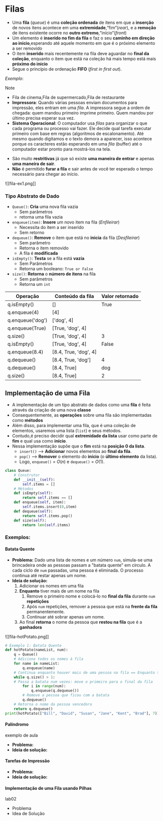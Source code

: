 # Filas
- Uma **fila** (_queue_) é uma **coleção ordenada** de itens em que a **inserção** de novos itens acontece em uma **extremidade**,“fim”(_rear_), e a **remoção** de itens existente ocorre no **outro extremo**,“início”(_front_)
- Um elemento é **inserido no fim da fila** e faz o seu **caminho em direção ao início**,esperando até aquele momento em que é o próximo elemento a ser removido
- O item **inserido** mais recentemente na fila deve aguardar no **final da coleção**, enquanto o item que está na coleção há mais tempo está mais **próximo do início**
- Segue o princípio de ordenação **FIFO** (*first in first out*).

*Exemplo*:
> [!note] 
>- Fila de cinema,Fila de supermercado,Fila de restaurante
>- **Impressora**: Quando várias pessoas enviam documentos para impressão, eles entram em uma _fila_. A impressora segue a ordem de chegada: quem mandou primeiro imprime primeiro. Quem mandou por último precisa esperar sua vez.
>- **Sistema Operacional**: O computador usa _filas_ para organizar o que cada programa ou processo vai fazer. Ele decide qual tarefa executar primeiro com base em regras (algoritmos de escalonamento). Até mesmo quando digitamos e o texto demora a aparecer, isso acontece porque os caracteres estão esperando em uma _fila_ (buffer) até o computador estar pronto para mostrá-los na tela.
- São muito **restritivas** já que só existe **uma maneira de entrar** e apenas **uma maneira de sair**.
- **Não** é permitido **furar a fila** e sair antes de você ter esperado o tempo necessário para chegar ao início.
 
![[fila-ex1.png]]
### Tipo Abstrato de Dado
- `Queue()`: **Cria** uma nova fila vazia
	- Sem parâmetros
	- retorna uma fila vazia
- `enqueue(item)`: **Insere** um novo item na fila (*Enfileirar*)
	- Necessita do item a ser inserido
	- Sem retorno
- `dequeue()`: **Remove** o item que está no **inicia** da fila (*Desfileirar*)
	- Sem parâmetro
	- Retorna o item removido
	- A fila é **modificada**
- `isEmpty()`: **Testa** se a fila está **vazia**
	- Sem Parâmetros
	- Retorna um booleano: `True or False`
- `size()`: **Retorna** o **número de itens** na fila
	- Sem parâmetros 
	- Retorna um `int`

| Operação         | Conteúdo da fila      | Valor retornado |
| ---------------- | --------------------- | --------------- |
| q.isEmpty()      | []                    | True            |
| q.enqueue(4)     | [4]                   |                 |
| q.enqueue('dog') | ['dog', 4]            |                 |
| q.enqueue(True)  | [True, 'dog', 4]      |                 |
| q.size()         | [True, 'dog', 4]      | 3               |
| q.isEmpty()      | [True, 'dog', 4]      | False           |
| q.enqueue(8.4)   | [8.4, True, 'dog', 4] |                 |
| q.dequeue()      | [8.4, True, 'dog']    | 4               |
| q.dequeue()      | [8.4, True]           | dog             |
| q.size()         | [8.4, True]           | 2               |
## Implementação de uma Fila
- A implementação de um tipo abstrato de dados como uma **fila** é feita através da criação de uma nova **classe**
- Consequentemente, as **operações** sobre uma fila são implementadas como **métodos**
- Além disso, para implementar uma fila, que é uma coleção de elementos, usaremos uma lista (`list`) e seus métodos.
 - Contudo,é preciso decidir qual **extremidade da lista** usar como parte de **fim** e qual usa como **início**.
 - Nessa implementação supõe que o **fim** está na **posição 0 da lista**.
	 - `insert()` --> **Adicionar** novos elementos ao **final da fila**.
	 - `pop()` --> **Remover** o elemento do **início** (o **último elemento** da lista).
	- Logo, `enqueue()` = $O(n)$ e `dequeue()` = $O(1)$.

```python
class Queue:
	# Construtor
	def __init__(self):
		self.items = []
	# Métodos
	def isEmpty(self):
		return self.items == []
	def enqueue(self, item):
		self.items.insert(0,item)
	def dequeue(self):
		return self.items.pop()
	def size(self):
		return len(self.items)
```

### Exemplos:
#### Batata Quente
- **Problema:**  Dado uma lista de nomes e um número `num`, simula-se uma brincadeira onde as pessoas passam a "batata quente" em círculo. A cada ciclo de `num` passadas, uma pessoa é eliminada. O processo continua até restar apenas um nome.
- **Ideia de solução:**
	1. Adicionar os nomes em uma fila
	2. **Enquanto** tiver mais de um nome na fila
		1. Remove o primeiro nome e colocá-lo no **final da fila** durante `num` **repetições**
		2. Após `num` repetições, remover a pessoa que está na **frente da fila** permanentemente.
		3. Continuar até sobrar apenas um nome.
	3. Ao final **retorna** o nome da pessoa que **restou na fila** que é a **ganhadora**

![[fila-hotPotato.png]]

```python
# Exemplo 1: Batata Quente
def hotPotato(nameList, num):
	q = Queue()
	# Adiciona todos os nomes à fila
	for name in nameList:
		q.enqueue(name)
	# Continua enquanto houver mais de uma pessoa na fila == Enquanto tiver brincadeira
	while q.size() > 1:
	# Passa a batata num vezes: move o primeiro para o final da fila
		for i in range(num):
			q.enqueue(q.dequeue())
		# Remove a pessoa que ficou com a batata
		q.dequeue()
	# Retorna o nome da pessoa vencedora
	return q.dequeue()
print(hotPotato(["Bill", "David", "Susan", "Jane", "Kent", "Brad"], 7))
```
#### Palíndromo
exemplo de aula
- **Problema:**  
- **Ideia de solução:**

#### Tarefas de Impressão
- **Problema:**  
- **Ideia de solução:**

#### Implementação de uma Fila usando Pilhas
lab02
- Problema
- Idea de Solução



